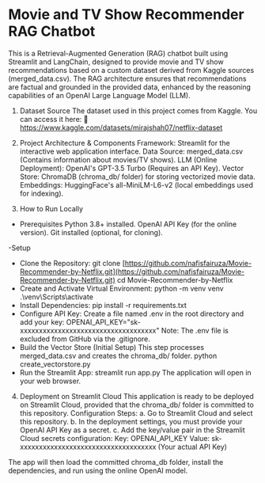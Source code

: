 # Movie and TV Show Recommender RAG Chatbot
This is a Retrieval-Augmented Generation (RAG) chatbot built using Streamlit and LangChain, designed to provide movie and TV show recommendations based on a custom dataset derived from Kaggle sources (merged_data.csv).
The RAG architecture ensures that recommendations are factual and grounded in the provided data, enhanced by the reasoning capabilities of an OpenAI Large Language Model (LLM).

1. Dataset Source The dataset used in this project comes from Kaggle. You can access it here: 🔗 https://www.kaggle.com/datasets/mirajshah07/netflix-dataset
  
2. Project Architecture & Components
Framework: Streamlit for the interactive web application interface.
Data Source: merged_data.csv (Contains information about movies/TV shows).
LLM (Online Deployment): OpenAI's GPT-3.5 Turbo (Requires an API Key).
Vector Store: ChromaDB (chroma_db/ folder) for storing vectorized movie data.
Embeddings: HuggingFace's all-MiniLM-L6-v2 (local embeddings used for indexing).

3. How to Run Locally
- Prerequisites
Python 3.8+ installed.
OpenAI API Key (for the online version).
Git installed (optional, for cloning).

-Setup
 * Clone the Repository:
git clone [https://github.com/nafisfairuza/Movie-Recommender-by-Netflix.git](https://github.com/nafisfairuza/Movie-Recommender-by-Netflix.git)
cd Movie-Recommender-by-Netflix
* Create and Activate Virtual Environment:
python -m venv venv
.\venv\Scripts\activate
* Install Dependencies:
pip install -r requirements.txt
* Configure API Key:
Create a file named .env in the root directory and add your key:
OPENAI_API_KEY="sk-xxxxxxxxxxxxxxxxxxxxxxxxxxxxxxxxxxxx"
Note: The .env file is excluded from GitHub via the .gitignore.
* Build the Vector Store (Initial Setup)
This step processes merged_data.csv and creates the chroma_db/ folder.
python create_vectorstore.py
* Run the Streamlit App:
streamlit run app.py
The application will open in your web browser.

4. Deployment on Streamlit Cloud
This application is ready to be deployed on Streamlit Cloud, provided that the chroma_db/ folder is committed to this repository.
Configuration Steps:
a. Go to Streamlit Cloud and select this repository.
b. In the deployment settings, you must provide your OpenAI API Key as a secret.
c. Add the key/value pair in the Streamlit Cloud secrets configuration:
Key: OPENAI_API_KEY
Value: sk-xxxxxxxxxxxxxxxxxxxxxxxxxxxxxxxxxxxx (Your actual API Key)

The app will then load the committed chroma_db folder, install the dependencies, and run using the online OpenAI model.
